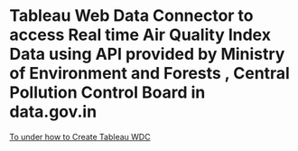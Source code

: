 # Tableau Web Data Connector to access Real time Air Quality Index Data using API provided by Ministry of Environment and Forests , Central Pollution Control Board in data.gov.in

[To under how to Create Tableau WDC](https://tableau.github.io/webdataconnector/#)
